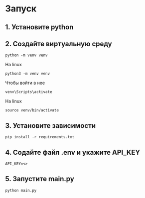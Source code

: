 # Запуск
## 1. Установите python
## 2. Создайте виртуальную среду
```
python -m venv venv
```
На linux
```
python3 -m venv venv
```
Чтобы войти в нее
```
venv\Scripts\activate
```
На linux
```
source venv/bin/activate
```
## 3. Установите зависимости
```
pip install -r requirements.txt
```
## 4. Содайте файл .env и укажите API_KEY
```
API_KEY=<>
```
## 5. Запустите main.py
```
python main.py
```
